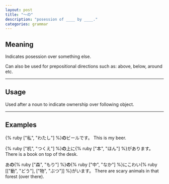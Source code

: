 ```yaml
---
layout: post
title: "〜の"
description: "posession of ____ by ____."
categories: grammar
---
```


## Meaning

Indicates posession over something else.

Can also be used for prepositional directions such as: above, below, around etc.

---

## Usage

Used after a noun to indicate ownership over following object.

---

## Examples

{% ruby ["私", "わたし"] %}**の**ビールです。
This is my beer.

{% ruby ["机", "つくえ"] %}**の**上に{% ruby ["本", "ほん"] %}があります。
There is a book on top of the desk.

あ**の**{% ruby ["森", "もり"] %}**の**{% ruby ["中", "なか"] %}にこわい{% ruby [["動", "どう"], ["物", "ぶつ"]] %}がいます。
There are scary animals in that forest (over there).
